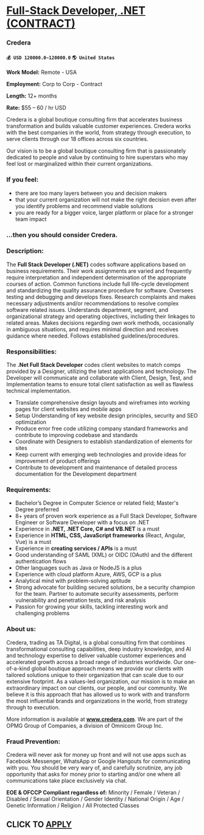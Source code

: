 # [Full-Stack Developer, .NET (CONTRACT)](https://www.remotewlb.com/apply/full-stack-developer-net-contract-89266)  
### Credera  
#### `💰 USD 120000.0~120000.0` `🌎 United States`  

**Work Model:** Remote - USA

 **Employment:** Corp to Corp - Contract

 **Length:** 12+ months

 **Rate:** $55 – 60 / hr USD

Credera is a global boutique consulting firm that accelerates business transformation and builds valuable customer experiences. Credera works with the best companies in the world, from strategy through execution, to serve clients through our 18 offices across six countries.

Our vision is to be a global boutique consulting firm that is passionately dedicated to people and value by continuing to hire superstars who may feel lost or marginalized within their current organizations.

### If you feel:

  * there are too many layers between you and decision makers
  * that your current organization will not make the right decision even after you identify problems and recommend viable solutions
  * you are ready for a bigger voice, larger platform or place for a stronger team impact

### …then you should consider Credera.

### Description:

The **Full Stack Developer (.NET)** codes software applications based on business requirements. Their work assignments are varied and frequently require interpretation and independent determination of the appropriate courses of action. Common functions include full life-cycle development and standardizing the quality assurance procedure for software. Oversees testing and debugging and develops fixes. Research complaints and makes necessary adjustments and/or recommendations to resolve complex software related issues. Understands department, segment, and organizational strategy and operating objectives, including their linkages to related areas. Makes decisions regarding own work methods, occasionally in ambiguous situations, and requires minimal direction and receives guidance where needed. Follows established guidelines/procedures.

### Responsibilities:

The **.Net Full Stack Developer** codes client websites to match comps provided by a Designer, utilizing the latest applications and technology. The Developer will communicate and collaborate with Client, Design, Test, and Implementation teams to ensure total client satisfaction as well as flawless technical implementation.

  * Translate comprehensive design layouts and wireframes into working pages for client websites and mobile apps
  * Setup Understanding of key website design principles, security and SEO optimization
  * Produce error free code utilizing company standard frameworks and contribute to improving codebase and standards
  * Coordinate with Designers to establish standardization of elements for sites
  * Keep current with emerging web technologies and provide ideas for improvement of product offerings
  * Contribute to development and maintenance of detailed process documentation for the Development department

### Requirements:

  * Bachelor’s Degree in Computer Science or related field; Master's Degree preferred
  * 8+ years of proven work experience as a Full Stack Developer, Software Engineer or Software Developer with a focus on .NET
  * Experience in **.NET, .NET Core, C# and VB.NET** is a must
  * Experience in **HTML, CSS, JavaScript frameworks** (React, Angular, Vue) is a must
  * Experience in **creating services / APIs** is a must
  * Good understanding of SAML (XML) or OIDC (OAuth) and the different authentication flows
  * Other languages such as Java or NodeJS is a plus 
  * Experience with cloud platform Azure, AWS, GCP is a plus
  * Analytical mind with problem-solving aptitude
  * Strong advocate for building secured solutions, be a security champion for the team. Partner to automate security assessments, perform vulnerability and penetration tests, and risk analysis
  * Passion for growing your skills, tackling interesting work and challenging problems

### About us:

Credera, trading as TA Digital, is a global consulting firm that combines transformational consulting capabilities, deep industry knowledge, and AI and technology expertise to deliver valuable customer experiences and accelerated growth across a broad range of industries worldwide. Our one-of-a-kind global boutique approach means we provide our clients with tailored solutions unique to their organization that can scale due to our extensive footprint. As a values-led organization, our mission is to make an extraordinary impact on our clients, our people, and our community. We believe it is this approach that has allowed us to work with and transform the most influential brands and organizations in the world, from strategy through to execution.

More information is available at **www.credera.com**. We are part of the OPMG Group of Companies, a division of Omnicom Group Inc.

### Fraud Prevention:

Credera will never ask for money up front and will not use apps such as Facebook Messenger, WhatsApp or Google Hangouts for communicating with you. You should be very wary of, and carefully scrutinize, any job opportunity that asks for money prior to starting and/or one where all communications take place exclusively via chat.

 **EOE & OFCCP Compliant regardless of:** Minority / Female / Veteran / Disabled / Sexual Orientation / Gender Identity / National Origin / Age / Genetic Information / Religion / All Protected Classes

  
## CLICK TO [APPLY](https://www.remotewlb.com/apply/full-stack-developer-net-contract-89266)


